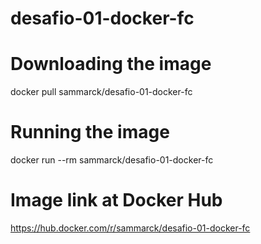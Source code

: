 # desafio-01-docker-fc

# Downloading the image
  docker pull sammarck/desafio-01-docker-fc

# Running the image
  docker run --rm sammarck/desafio-01-docker-fc

# Image link at Docker Hub
  https://hub.docker.com/r/sammarck/desafio-01-docker-fc